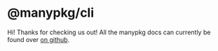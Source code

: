 # @manypkg/cli

Hi! Thanks for checking us out! All the manypkg docs can currently be found over [on github](https://github.com/mitchellhamilton/manypkg).
